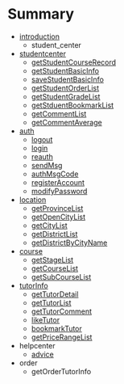 # Summary

* [introduction](README.md)
   * student_center
* [studentcenter](sample/getSearchFilterTypeList.md)
   * [getStudentCourseRecord](getstudentcourserecord.md)
   * [getStudentBasicInfo](getstudentbasicinfo.md)
   * [saveStudentBasicInfo](savestudentbasicinfo.md)
   * [getStudentOrderList](getstudentorderlist.md)
   * [getStudentGradeList](getstudentgradelist.md)
   * [getStduentBookmarkList](getstduentbookmarklist.md)
   * [getCommentList](getcommentlist.md)
   * [getCommentAverage](sample/getcommentaverage.md)
* [auth](auth.md)
   * [logout](logout.md)
   * [login](login.md)
   * [reauth](reauth.md)
   * [sendMsg](sendmsg.md)
   * [authMsgCode](authmsgcodemd.md)
   * [registerAccount](registeraccount.md)
   * [modifyPassword](modifypassword.md)
* [location](location.md)
   * [getProvinceList](getprovincelist.md)
   * [getOpenCityList](getopencitylist.md)
   * [getCityList](getcitylist.md)
   * [getDistrictList](getdistrictlist.md)
   * [getDistrictByCityName](getdistrictbycityname.md)
* [course](likeTutor.md)
   * [getStageList](getstagelist.md)
   * [getCourseList](getcourselist.md)
   * [getSubCourseList](getsubcourselist.md)
* [tutorInfo](tutorinfo.md)
   * [getTutorDetail](gettutordetail.md)
   * [getTutorList](gettutorlist.md)
   * [getTutorComment](gettutorcomment.md)
   * [likeTutor](liketutor.md)
   * [bookmarkTutor](bookmarktutor.md)
   * [getPriceRangeList](getpricerangelist.md)
* helpcenter
   * [advice](advice.md)
* order
   * getOrderTutorInfo

